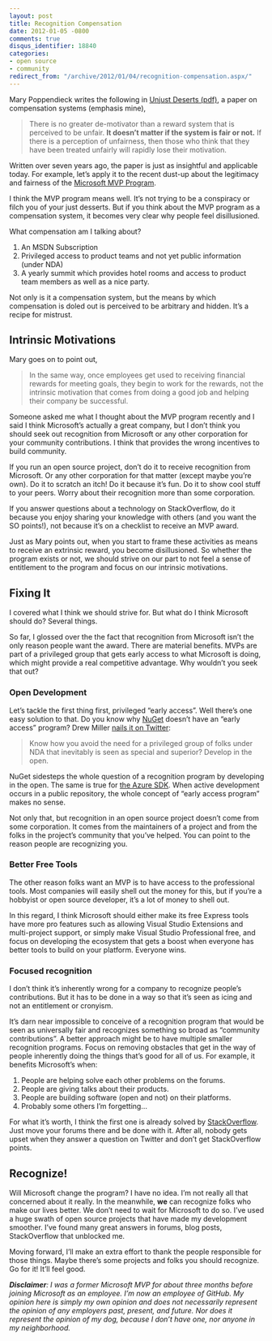 ```yaml
---
layout: post
title: Recognition Compensation
date: 2012-01-05 -0800
comments: true
disqus_identifier: 18840
categories:
- open source
- community
redirect_from: "/archive/2012/01/04/recognition-compensation.aspx/"
---
```


Mary Poppendieck writes the following in [Unjust Deserts (pdf)](http://www.poppendieck.com/pdfs/Compensation.pdf "Poppendieck paper on compensation"), a paper on compensation systems (emphasis mine),

> There is no greater de-motivator than a reward system that is
> perceived to be unfair. **It doesn’t matter if the system is fair or
> not.** If there is a perception of unfairness, then those who think
> that they have been treated unfairly will rapidly lose
> their motivation.

Written over seven years ago, the paper is just as insightful and applicable today. For example, let’s apply it to the recent dust-up
about the legitimacy and fairness of the [Microsoft MVP Program](http://mvp.support.microsoft.com/ "Microsoft MVP Program").

I think the MVP program means well. It’s not trying to be a conspiracy or filch you of your just desserts. But if you think about the MVP program as a compensation system, it becomes very clear why people feel disillusioned.

What compensation am I talking about?

1.  An MSDN Subscription
2.  Privileged access to product teams and not yet public information
    (under NDA)
3.  A yearly summit which provides hotel rooms and access to product
    team members as well as a nice party.

Not only is it a compensation system, but the means by which compensation is doled out is perceived to be arbitrary and hidden. It’s
a recipe for mistrust.

Intrinsic Motivations
---------------------

Mary goes on to point out,

> In the same way, once employees get used to receiving financial
> rewards for meeting goals, they begin to work for the rewards, not the
> intrinsic motivation that comes from doing a good job and helping
> their company be successful.

Someone asked me what I thought about the MVP program recently and I said I think Microsoft’s actually a great company, but I don’t think you should seek out recognition from Microsoft or any other corporation for your community contributions. I think that provides the wrong incentives to build community.

If you run an open source project, don’t do it to receive recognition from Microsoft. Or any other corporation for that matter (except maybe you’re own). Do it to scratch an itch! Do it because it’s fun. Do it to show cool stuff to your peers. Worry about their recognition more than some corporation.

If you answer questions about a technology on StackOverflow, do it because you enjoy sharing your knowledge with others (and you want the SO points!), not because it’s on a checklist to receive an MVP award.

Just as Mary points out, when you start to frame these activities as means to receive an extrinsic reward, you become disillusioned. So
whether the program exists or not, we should strive on our part to not feel a sense of entitlement to the program and focus on our intrinsic motivations.

Fixing It
---------

I covered what I think we should strive for. But what do I think Microsoft should do? Several things.

So far, I glossed over the the fact that recognition from Microsoft isn’t the only reason people want the award. There are material
benefits. MVPs are part of a privileged group that gets early access to what Microsoft is doing, which might provide a real competitive
advantage. Why wouldn’t you seek that out?

### Open Development

Let’s tackle the first thing first, privileged “early access”. Well there’s one easy solution to that. Do you know why
[NuGet](http://nuget.org/ "NuGet") doesn’t have an “early access” program? Drew Miller [nails it on Twitter](https://twitter.com/#!/anglicangeek/status/154972618167033856 "Drew tweet"):

> Know how you avoid the need for a privileged group of folks under NDA
> that inevitably is seen as special and superior? Develop in the open.

NuGet sidesteps the whole question of a recognition program by developing in the open. The same is true for [the Azure
SDK](https://github.com/blog/1010-azure-on-github "Azure SDK"). When active development occurs in a public repository, the whole concept of “early access program” makes no sense.

Not only that, but recognition in an open source project doesn’t come from some corporation. It comes from the maintainers of a project and from the folks in the project’s community that you’ve helped. You can
point to the reason people are recognizing you.

### Better Free Tools

The other reason folks want an MVP is to have access to the professional tools. Most companies will easily shell out the money for this, but if you’re a hobbyist or open source developer, it’s a lot of money to shell
out.

In this regard, I think Microsoft should either make its free Express tools have more pro features such as allowing Visual Studio Extensions and multi-project support, or simply make Visual Studio Professional free, and focus on developing the ecosystem that gets a boost when everyone has better tools to build on your platform. Everyone wins.

### Focused recognition

I don’t think it’s inherently wrong for a company to recognize people’s contributions. But it has to be done in a way so that it’s seen as icing and not an entitlement or cronyism.

It’s darn near impossible to conceive of a recognition program that would be seen as universally fair and recognizes something so broad as “community contributions”. A better approach might be to have multiple smaller recognition programs. Focus on removing obstacles that get in the way of people inherently doing the things that’s good for all of us. For example, it benefits Microsoft’s when:

1.  People are helping solve each other problems on the forums.
2.  People are giving talks about their products.
3.  People are building software (open and not) on their platforms.
4.  Probably some others I’m forgetting…

For what it’s worth, I think the first one is already solved by [StackOverflow](http://stackoverflow.com/ "StackOverflow"). Just move
your forums there and be done with it. After all, nobody gets upset when they answer a question on Twitter and don’t get StackOverflow points.

Recognize!
----------

Will Microsoft change the program? I have no idea. I’m not really all that concerned about it really. In the meanwhile, **we** can recognize folks who make our lives better. We don’t need to wait for Microsoft to do so. I’ve used a huge swath of open source projects that have made my development smoother. I’ve found many great answers in forums, blog
posts, StackOverflow that unblocked me.

Moving forward, I’ll make an extra effort to thank the people responsible for those things. Maybe there’s some projects and folks you
should recognize. Go for it! It’ll feel good.

***Disclaimer**: I was a former Microsoft MVP for about three months before joining Microsoft as an employee. I’m now an employee of GitHub. My opinion here is simply my own opinion and does not necessarily represent the opinion of any employers past, present, and future. Nor does it represent the opinion of my dog, because I don’t have one, nor anyone in my neighborhood.*
